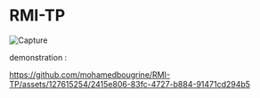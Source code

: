 # RMI-TP
![Capture](https://github.com/mohamedbougrine/RMI-TP/assets/127615254/3bd84f2e-f334-4592-b8ee-7dfe86c27e64)

demonstration :


https://github.com/mohamedbougrine/RMI-TP/assets/127615254/2415e806-83fc-4727-b884-91471cd294b5

